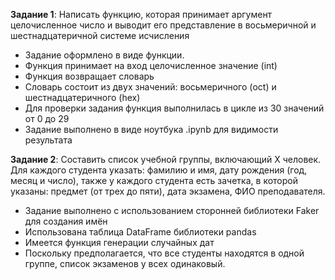 **Задание 1**: Написать функцию, которая принимает аргумент целочисленное число и выводит его представление в восьмеричной и шестнадцатеричной системе исчисления
* Задание оформлено в виде функции.
* Функция принимает на вход целочисленное значение (int)
* Функция возвращает словарь
* Словарь состоит из двух значений: восьмеричного (oct) и шестнадцатеричного (hex)
* Для проверки задания функция выполнилась в цикле из 30 значений от 0 до 29
* Задание выполнено в виде ноутбука .ipynb для видимости результата

**Задание 2**: Составить список учебной группы, включающий Х человек. Для каждого студента указать: фамилию и имя, дату рождения (год, месяц и число), также у каждого студента есть зачетка, в которой указаны: предмет (от трех до пяти), дата экзамена, ФИО преподавателя.
* Задание выполнено с использованием сторонней библиотеки Faker для создания имён
* Использована таблица DataFrame библиотеки pandas
* Имеется функция генерации случайных дат
* Поскольку предполагается, что все студенты находятся в одной группе, список экзаменов у всех одинаковый.